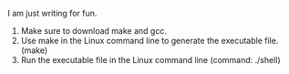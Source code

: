 I am just writing for fun.

1. Make sure to download make and gcc.
2. Use make in the Linux command line to generate the executable file. (make)
3. Run the executable file in the Linux command line (command: ./shell)

